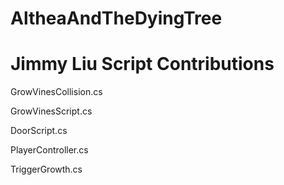 # AltheaAndTheDyingTree
# Jimmy Liu Script Contributions

GrowVinesCollision.cs

GrowVinesScript.cs

DoorScript.cs

PlayerController.cs

TriggerGrowth.cs
